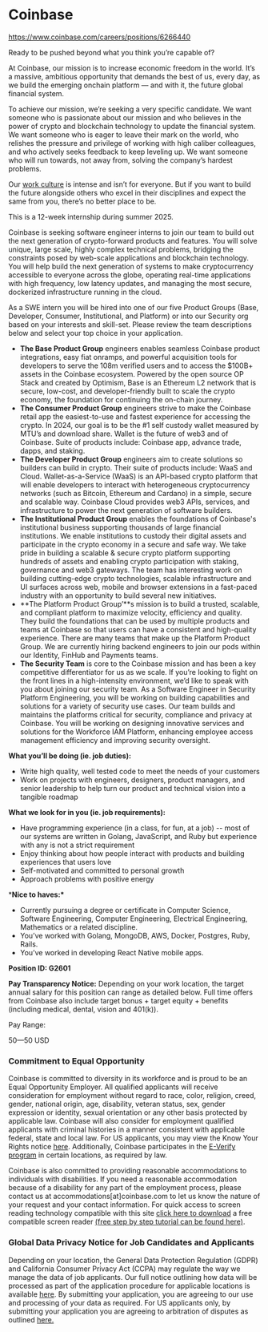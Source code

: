 # Coinbase

https://www.coinbase.com/careers/positions/6266440

Ready to be pushed beyond what you think you’re capable of?

At Coinbase, our mission is to increase economic freedom in the world. It’s a massive, ambitious opportunity that demands the best of us, every day, as we build the emerging onchain platform — and with it, the future global financial system.

To achieve our mission, we’re seeking a very specific candidate. We want someone who is passionate about our mission and who believes in the power of crypto and blockchain technology to update the financial system. We want someone who is eager to leave their mark on the world, who relishes the pressure and privilege of working with high caliber colleagues, and who actively seeks feedback to keep leveling up. We want someone who will run towards, not away from, solving the company’s hardest problems.

Our [work culture](https://www.coinbase.com/mission) is intense and isn’t for everyone. But if you want to build the future alongside others who excel in their disciplines and expect the same from you, there’s no better place to be.

This is a 12-week internship during summer 2025. 

Coinbase is seeking software engineer interns to join our team to build out the next generation of crypto-forward products and features. You will solve unique, large scale, highly complex technical problems, bridging the constraints posed by web-scale applications and blockchain technology. You will help build the next generation of systems to make cryptocurrency accessible to everyone across the globe, operating real-time applications with high frequency, low latency updates, and managing the most secure, dockerized infrastructure running in the cloud.

As a SWE intern you will be hired into one of our five Product Groups (Base, Developer, Consumer, Institutional, and Platform) or into our Security org based on your interests and skill-set. Please review the team descriptions below and select your top choice in your application.

- **The Base Product Group** engineers enables seamless Coinbase product integrations, easy fiat onramps, and powerful acquisition tools for developers to serve the 108m verified users and to access the $100B+ assets in the Coinbase ecosystem. Powered by the open source OP Stack and created by Optimism, Base is an Ethereum L2 network that is secure, low-cost, and developer-friendly built to scale the crypto economy, the foundation for continuing the on-chain journey.
- **The Consumer Product Group** engineers strive to make the Coinbase retail app the easiest-to-use and fastest experience for accessing the crypto. In 2024, our goal is to be the #1 self custody wallet measured by MTU’s and download share. Wallet is the future of web3 and of Coinbase. Suite of products include: Coinbase app, advance trade, dapps, and staking. 
- **The Developer Product Group** engineers aim to create solutions so builders can build in crypto. Their suite of products include: WaaS and Cloud. Wallet-as-a-Service (WaaS) is an API-based crypto platform that will enable developers to interact with heterogeneous cryptocurrency networks (such as Bitcoin, Ethereum and Cardano) in a simple, secure and scalable way. Coinbase Cloud provides web3 APIs, services, and infrastructure to power the next generation of software builders.
- **The Institutional Product Group** enables the foundations of Coinbase's institutional business supporting thousands of large financial institutions. We enable institutions to custody their digital assets and participate in the crypto economy in a secure and safe way. We take pride in building a scalable & secure crypto platform supporting hundreds of assets and enabling crypto participation with staking, governance and web3 gateways. The team has interesting work on building cutting-edge crypto technologies, scalable infrastructure and UI surfaces across web, mobile and browser extensions in a fast-paced industry with an opportunity to build several new initiatives.
- **The Platform Product Group’**s mission is to build a trusted, scalable, and compliant platform to maximize velocity, efficiency and quality. They build the foundations that can be used by multiple products and teams at Coinbase so that users can have a consistent and high-quality experience. There are many teams that make up the Platform Product Group. We are currently hiring backend engineers to join our pods within our Identity, FinHub and Payments teams.
- **The Security Team** is core to the Coinbase mission and has been a key competitive differentiator for us as we scale. If you’re looking to fight on the front lines in a high-intensity environment, we’d like to speak with you about joining our security team. As a Software Engineer in Security Platform Engineering, you will be working on building capabilities and solutions for a variety of security use cases. Our team builds and maintains the platforms critical for security, compliance and privacy at Coinbase. You will be working on designing innovative services and solutions for the Workforce IAM Platform, enhancing employee access management efficiency and improving security oversight.

**What you’ll be doing (ie. job duties):**

- Write high quality, well tested code to meet the needs of your customers
- Work on projects with engineers, designers, product managers, and senior leadership to help turn our product and technical vision into a tangible roadmap 

**What we look for in you (ie. job requirements):**

- Have programming experience (in a class, for fun, at a job) -- most of our systems are written in Golang, JavaScript, and Ruby but experience with any is not a strict requirement
- Enjoy thinking about how people interact with products and building experiences that users love
- Self-motivated and committed to personal growth
- Approach problems with positive energy

 

***Nice to haves:\***

- Currently pursuing a degree or certificate in Computer Science, Software Engineering, Computer Engineering, Electrical Engineering, Mathematics or a related discipline.
- You’ve worked with Golang, MongoDB, AWS, Docker, Postgres, Ruby, Rails.
- You’ve worked in developing React Native mobile apps.

 

**Position ID: G2601**

**Pay Transparency Notice:** Depending on your work location, the target annual salary for this position can range as detailed below. Full time offers from Coinbase also include target bonus + target equity + benefits (including medical, dental, vision and 401(k)).

Pay Range:

$50—$50 USD

### Commitment to Equal Opportunity

Coinbase is committed to diversity in its workforce and is proud to be an Equal Opportunity Employer. All qualified applicants will receive consideration for employment without regard to race, color, religion, creed, gender, national origin, age, disability, veteran status, sex, gender expression or identity, sexual orientation or any other basis protected by applicable law. Coinbase will also consider for employment qualified applicants with criminal histories in a manner consistent with applicable federal, state and local law.  For US applicants, you may view the Know Your Rights notice [here](https://www.eeoc.gov/sites/default/files/2022-10/22-088_EEOC_KnowYourRights_10_20.pdf). Additionally, Coinbase participates in the [E-Verify program](https://static-assets.coinbase.com/e-verify.pdf) in certain locations, as required by law. 

Coinbase is also committed to providing reasonable accommodations to individuals with disabilities. If you need a reasonable accommodation because of a disability for any part of the employment process, please contact us at accommodations[at]coinbase.com to let us know the nature of your request and your contact information. For quick access to screen reading technology compatible with this site [click here to download](https://chrome.google.com/webstore/detail/chromevox/kgejglhpjiefppelpmljglcjbhoiplfn) a free compatible screen reader [(free step by step tutorial can be found here)](http://www.chromevox.com/tutorial/).

### Global Data Privacy Notice for Job Candidates and Applicants

Depending on your location, the General Data Protection Regulation (GDPR) and California Consumer Privacy Act (CCPA) may regulate the way we manage the data of job applicants. Our full notice outlining how data will be processed as part of the application procedure for applicable locations is available [here](https://www.coinbase.com/legal/applicant_privacy_notice). By submitting your application, you are agreeing to our use and processing of your data as required. For US applicants only, by submitting your application you are agreeing to arbitration of disputes as outlined [here.](https://www.coinbase.com/legal/application-arbitration-agreement)   
